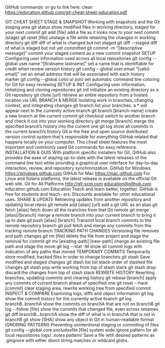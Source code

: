 GitHub commands: or go to link here: clear:
https://education.github.com/git-cheat-sheet-education.pdf






GIT CHEAT SHEET
STAGE & SNAPSHOT
Working with snapshots and the Git staging area
git status
show modified files in working directory, staged for your next commit
git add [file]
add a file as it looks now to your next commit (stage)
git reset [file]
unstage a file while retaining the changes in working directory
git diff
diff of what is changed but not staged
git diff --staged
diff of what is staged but not yet committed
git commit -m “[descriptive message]”
commit your staged content as a new commit snapshot
SETUP
Configuring user information used across all local repositories
git config --global user.name “[firstname lastname]”
set a name that is identifiable for credit when review version history
git config --global user.email “[valid-email]”
set an email address that will be associated with each history marker
git config --global color.ui auto
set automatic command line coloring for Git for easy reviewing
SETUP & INIT
Configuring user information, initializing and cloning repositories
git init
initialize an existing directory as a Git repository
git clone [url]
retrieve an entire repository from a hosted location via URL
BRANCH & MERGE
Isolating work in branches, changing context, and integrating changes
git branch
list your branches. a * will appear next to the currently active branch
git branch [branch-name]
create a new branch at the current commit
git checkout
switch to another branch and check it out into your working directory
git merge [branch]
merge the specified branch’s history into the current one
git log
show all commits in the current branch’s history
Git is the free and open source distributed version control system that's responsible for everything GitHub
related that happens locally on your computer. This cheat sheet features the most important and commonly
used Git commands for easy reference.
INSTALLATION & GUIS
With platform specific installers for Git, GitHub also provides the
ease of staying up-to-date with the latest releases of the command
line tool while providing a graphical user interface for day-to-day
interaction, review, and repository synchronization.
GitHub for Windows
https://windows.github.com
GitHub for Mac
https://mac.github.com
For Linux and Solaris platforms, the latest release is available on
the official Git web site.
Git for All Platforms
http://git-scm.com
education@github.com
education.github.com
Education
Teach and learn better, together. GitHub is free for students and teach-
ers. Discounts available for other educational uses.
SHARE & UPDATE
Retrieving updates from another repository and updating local repos
git remote add [alias] [url]
add a git URL as an alias
git fetch [alias]
fetch down all the branches from that Git remote
git merge [alias]/[branch]
merge a remote branch into your current branch to bring it up to date
git push [alias] [branch]
Transmit local branch commits to the remote repository branch
git pull
fetch and merge any commits from the tracking remote branch
TRACKING PATH CHANGES
Versioning file removes and path changes
git rm [file]
delete the file from project and stage the removal for commit
git mv [existing-path] [new-path]
change an existing file path and stage the move
git log --stat -M
show all commit logs with indication of any paths that moved TEMPORARY COMMITS
Temporarily store modified, tracked files in order to change branches
git stash
Save modified and staged changes
git stash list
list stack-order of stashed file changes
git stash pop
write working from top of stash stack
git stash drop
discard the changes from top of stash stack
REWRITE HISTORY
Rewriting branches, updating commits and clearing history
git rebase [branch]
apply any commits of current branch ahead of specified one
git reset --hard [commit]
clear staging area, rewrite working tree from specified commit
INSPECT & COMPARE
Examining logs, diffs and object information
git log
show the commit history for the currently active branch
git log branchB..branchA
show the commits on branchA that are not on branchB
git log --follow [file]
show the commits that changed file, even across renames
git diff branchB...branchA
show the diff of what is in branchA that is not in branchB
git show [SHA]
show any object in Git in human-readable format
IGNORING PATTERNS
Preventing unintentional staging or commiting of files
git config --global core.excludesfile [file]
system wide ignore pattern for all local repositories
logs/
*.notes
pattern*/
Save a file with desired patterns as .gitignore with either direct string
matches or wildcard globs.
